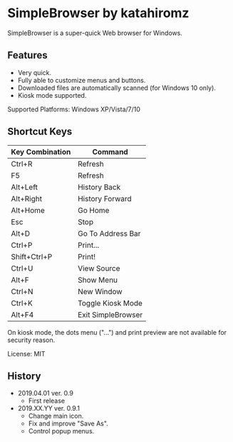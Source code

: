 # SimpleBrowser by katahiromz

SimpleBrowser is a super-quick Web browser for Windows.

## Features

- Very quick.
- Fully able to customize menus and buttons.
- Downloaded files are automatically scanned (for Windows 10 only).
- Kiosk mode supported.

Supported Platforms: Windows XP/Vista/7/10

## Shortcut Keys

| Key Combination | Command            |
|-----------------|--------------------|
| Ctrl+R          | Refresh            |
| F5              | Refresh            |
| Alt+Left        | History Back       |
| Alt+Right       | History Forward    |
| Alt+Home        | Go Home            |
| Esc             | Stop               |
| Alt+D           | Go To Address Bar  |
| Ctrl+P          | Print...           |
| Shift+Ctrl+P    | Print!             |
| Ctrl+U          | View Source        |
| Alt+F           | Show Menu          |
| Ctrl+N          | New Window         |
| Ctrl+K          | Toggle Kiosk Mode  |
| Alt+F4          | Exit SimpleBrowser |

On kiosk mode, the dots menu ("...") and print preview are
not available for security reason.

License: MIT

## History

- 2019.04.01 ver. 0.9
    - First release
- 2019.XX.YY ver. 0.9.1
    - Change main icon.
    - Fix and improve "Save As".
    - Control popup menus.
